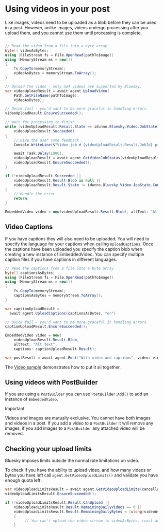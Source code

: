 # Using videos in your post
Like images, videos need to be uploaded as a blob before they can be used in a post. However, unlike images, videos undergo processing after you upload them,
and you cannot use them until processing is complete.

```c#

// Read the video from a file into a byte array
byte[] videoAsBytes;
using (FileStream fs = File.OpenRead(pathToImage))
using (MemoryStream ms = new())
{
    fs.CopyTo(memoryStream);
    videoAsBytes = memoryStream.ToArray();
}

// Upload the video - only mp4 videos are supported by Bluesky.
var videoUploadResult = await agent.UploadVideo(
    Path.GetFileName(pathToImage),
    videoAsBytes);

// Quick fail - you'd want to be more graceful in handling errors.
videoUploadResult.EnsureSucceeded();

// Wait for processing to finish.
while (videoUploadResult.Result.State == idunno.Bluesky.Video.JobState.InProgress &&
    videoUploadResult.Succeeded)
{
    // Give the user some feedback
    Console.WriteLine($"Video job # {videoUploadResult.Result.JobId} processing, progress {videoUploadResult.Result.Progress}");

    await Task.Delay(1000);
    videoUploadResult = await agent.GetVideoJobStatus(videoUploadResult.Result.JobId);
    videoUploadResult.EnsureSucceeded();
}

if (!videoUploadResult.Succeeded ||
    videoUploadResult.Result.Blob is null ||
    videoUploadResult.Result.State != idunno.Bluesky.Video.JobState.Completed)
{
    // Handle the error
    return;
}

EmbeddedVideo video = new(videoUploadResult.Result.Blob!, altText: "Alt Text");
```

## Video Captions
If you have captions they will also need to be uploaded. You will need to specify the language for your captions when calling `UploadCaptions`.
Once the captions have been uploaded you specify the caption blob when creating a new instance of EmbeddedVideo. You can specify multiple caption files
if you have captions in different languages.

```c#
// Read the captions from a file into a byte array
byte[] captionsAsBytes;
using (FileStream fs = File.OpenRead(pathToImage))
using (MemoryStream ms = new())
{
    fs.CopyTo(memoryStream);
    captionsAsBytes = memoryStream.ToArray();
}

var captionUploadResult =
  await agent.UploadCaptions(captionsAsBytes, "en")

// Quick fail - you'd want to be more graceful in handling errors.
captionUploadResult.EnsureSucceeded();

EmbeddedVideo video = new(
    videoUploadResult.Result.Blob,
    altText: "Alt Text",
    captions: captionUploadResult.Result);

var postResult = await agent.Post("With video and captions", video: video);
```

The [Video sample](https://github.com/blowdart/idunno.Bluesky/tree/main/samples/Samples.Video) demonstrates how to put it all together.


## Using videos with PostBuilder
If you are using a `PostBuilder` you can use `PostBuilder.Add()` to add an instance of `EmbeddedVideo`.

> [!IMPORTANT]
> Videos and images are mutually exclusive. You cannot have both images and videos in a post.
> If you add a video to a `PostBuilder` it will remove any images, if you add images to a `PostBuilder`
> any attached video will be removed.

## Checking your upload limits

Bluesky imposes limits outside the normal rate limitations on video.

To check if you have the ability to upload video, and how many videos or bytes you have left call `agent.GetVideoUploadLimits()`
and validate you have enough quota left:

```c#
var videoUploadLimitsResult = await agent.GetVideoUploadLimits(cancellationToken: cancellationToken);
videoUploadLimitsResult.EnsureSucceeded();

if (!videoUploadLimitsResult.Result.CanUpload ||
    videoUploadLimitsResult.Result.RemainingDailyVideos == 0 ||
    videoUploadLimitsResult.Result.RemainingDailyBytes < (ulong)videoAsBytes.LongLength)
    {
         // You can't upload the video stream in videoAsBytes, react accordingly.
    }
```
